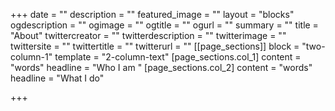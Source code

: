 +++
date = ""
description = ""
featured_image = ""
layout = "blocks"
ogdescription = ""
ogimage = ""
ogtitle = ""
ogurl = ""
summary = ""
title = "About"
twittercreator = ""
twitterdescription = ""
twitterimage = ""
twittersite = ""
twittertitle = ""
twitterurl = ""
[[page_sections]]
block = "two-column-1"
template = "2-column-text"
[page_sections.col_1]
content = "words"
headline = "Who I am "
[page_sections.col_2]
content = "words"
headline = "What I do"

+++
